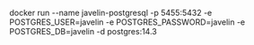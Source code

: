 docker run --name javelin-postgresql -p 5455:5432 -e POSTGRES_USER=javelin -e POSTGRES_PASSWORD=javelin -e POSTGRES_DB=javelin -d postgres:14.3
